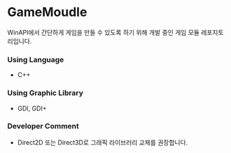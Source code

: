 # GameMoudle
WinAPI에서 간단하게 게임을 만들 수 있도록 하기 위해 개발 중인 게임 모듈 레포지토리입니다.

### Using Language
* C++

### Using Graphic Library
* GDI, GDI+

### Developer Comment
* Direct2D 또는 Direct3D로 그래픽 라이브러리 교체를 권장합니다.
